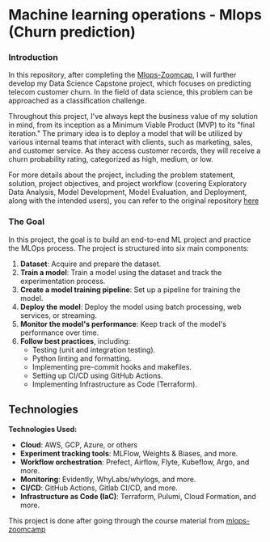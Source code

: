 # Machine learning operations - Mlops (Churn prediction)

### Introduction 
In this repository, after completing the [Mlops-Zoomcap](https://github.com/DataTalksClub/mlops-zoomcamp), I will further develop my Data Science Capstone project, which focuses on predicting telecom customer churn. In the field of data science, this problem can be approached as a classification challenge.

Throughout this project, I've always kept the business value of my solution in mind, from its inception as a Minimum Viable Product (MVP) to its "final iteration." The primary idea is to deploy a model that will be utilized by various internal teams that interact with clients, such as marketing, sales, and customer service. As they access customer records, they will receive a churn probability rating, categorized as high, medium, or low.

For more details about the project, including the problem statement, solution, project objectives, and project workflow (covering Exploratory Data Analysis, Model Development, Model Evaluation, and Deployment, along with the intended users), you can refer to the original repository [here](https://github.com/MarwanH7/Churn-Prediction)


### The Goal

In this project, the goal is to build an end-to-end ML project and practice the MLOps process. The project is structured into six main components:

1. **Dataset**: Acquire and prepare the dataset.
2. **Train a model**: Train a model using the dataset and track the experimentation process.
3. **Create a model training pipeline**: Set up a pipeline for training the model.
4. **Deploy the model**: Deploy the model using batch processing, web services, or streaming.
5. **Monitor the model's performance**: Keep track of the model's performance over time.
6. **Follow best practices**, including:
   - Testing (unit and integration testing).
   - Python linting and formatting.
   - Implementing pre-commit hooks and makefiles.
   - Setting up CI/CD using GitHub Actions.
   - Implementing Infrastructure as Code (Terraform).



## Technologies 

**Technologies Used:**

- **Cloud**: AWS, GCP, Azure, or others
- **Experiment tracking tools**: MLFlow, Weights & Biases, and more.
- **Workflow orchestration**: Prefect, Airflow, Flyte, Kubeflow, Argo, and more.
- **Monitoring**: Evidently, WhyLabs/whylogs, and more.
- **CI/CD**: GitHub Actions, Gitlab CI/CD, and more.
- **Infrastructure as Code (IaC)**: Terraform, Pulumi, Cloud Formation, and more.






This project is done after going through the course material from [mlops-zoomcamp](https://github.com/MarwanH7/mlops-zoomcamp)
